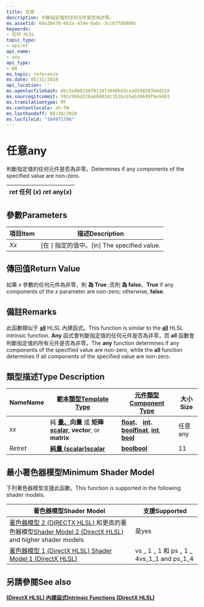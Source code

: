 ```yaml
---
title: 任意
description: 判斷指定值的任何元件是否為非零。
ms.assetid: 69a30478-662a-47de-babc-3cc67f89809c
keywords:
- 任何 HLSL
topic_type:
- apiref
api_name:
- any
api_type:
- NA
ms.topic: reference
ms.date: 05/31/2018
api_location: ''
ms.openlocfilehash: 6bc5a908336f011973690bd3ca3d598583b0d32d
ms.sourcegitcommit: 592c9bbd22ba69802dc353bcb5eb30699f9e9403
ms.translationtype: MT
ms.contentlocale: zh-TW
ms.lasthandoff: 08/20/2020
ms.locfileid: "104971796"
---
```

# <a name="any"></a><span data-ttu-id="54338-104">任意</span><span class="sxs-lookup"><span data-stu-id="54338-104">any</span></span>

<span data-ttu-id="54338-105">判斷指定值的任何元件是否為非零。</span><span class="sxs-lookup"><span data-stu-id="54338-105">Determines if any components of the specified value are non-zero.</span></span>



| <span data-ttu-id="54338-106">*ret* 任何 (*x*) </span><span class="sxs-lookup"><span data-stu-id="54338-106">*ret* any(*x*)</span></span> |
|----------------|



 

## <a name="parameters"></a><span data-ttu-id="54338-107">參數</span><span class="sxs-lookup"><span data-stu-id="54338-107">Parameters</span></span>



| <span data-ttu-id="54338-108">項目</span><span class="sxs-lookup"><span data-stu-id="54338-108">Item</span></span>                                                   | <span data-ttu-id="54338-109">描述</span><span class="sxs-lookup"><span data-stu-id="54338-109">Description</span></span>                            |
|--------------------------------------------------------|----------------------------------------|
| <span data-ttu-id="54338-110"><span id="x"></span><span id="X"></span>*X*</span><span class="sxs-lookup"><span data-stu-id="54338-110"><span id="x"></span><span id="X"></span>*x*</span></span><br/> | <span data-ttu-id="54338-111">\[在 \] 指定的值中。</span><span class="sxs-lookup"><span data-stu-id="54338-111">\[in\] The specified value.</span></span><br/> |



 

## <a name="return-value"></a><span data-ttu-id="54338-112">傳回值</span><span class="sxs-lookup"><span data-stu-id="54338-112">Return Value</span></span>

<span data-ttu-id="54338-113">如果 *x* 參數的任何元件為非零，則 **為 True** ;否則 **為 false**。</span><span class="sxs-lookup"><span data-stu-id="54338-113">**True** if any components of the *x* parameter are non-zero; otherwise, **false**.</span></span>

## <a name="remarks"></a><span data-ttu-id="54338-114">備註</span><span class="sxs-lookup"><span data-stu-id="54338-114">Remarks</span></span>

<span data-ttu-id="54338-115">此函數類似于 [**all**](dx-graphics-hlsl-all.md) HLSL 內建函式。</span><span class="sxs-lookup"><span data-stu-id="54338-115">This function is similar to the [**all**](dx-graphics-hlsl-all.md) HLSL intrinsic function.</span></span> <span data-ttu-id="54338-116">**Any** 函式會判斷指定值的任何元件是否為非零，而 **all** 函數會判斷指定值的所有元件是否為非零。</span><span class="sxs-lookup"><span data-stu-id="54338-116">The **any** function determines if any components of the specified value are non-zero, while the **all** function determines if all components of the specified value are non-zero.</span></span>

## <a name="type-description"></a><span data-ttu-id="54338-117">類型描述</span><span class="sxs-lookup"><span data-stu-id="54338-117">Type Description</span></span>



| <span data-ttu-id="54338-118">Name</span><span class="sxs-lookup"><span data-stu-id="54338-118">Name</span></span>  | [<span data-ttu-id="54338-119">**範本類型**</span><span class="sxs-lookup"><span data-stu-id="54338-119">**Template Type**</span></span>](dx-graphics-hlsl-intrinsic-functions.md)                                                  | [<span data-ttu-id="54338-120">**元件類型**</span><span class="sxs-lookup"><span data-stu-id="54338-120">**Component Type**</span></span>](dx-graphics-hlsl-intrinsic-functions.md)                                                         | <span data-ttu-id="54338-121">大小</span><span class="sxs-lookup"><span data-stu-id="54338-121">Size</span></span> |
|-------|----------------------------------------------------------------------------------------------------------------|------------------------------------------------------------------------------------------------------------------------|------|
| <span data-ttu-id="54338-122">*x*</span><span class="sxs-lookup"><span data-stu-id="54338-122">*x*</span></span>   | <span data-ttu-id="54338-123">純 [**量、**](dx-graphics-hlsl-intrinsic-functions.md)**向量** 或 **矩陣**</span><span class="sxs-lookup"><span data-stu-id="54338-123">[**scalar**](dx-graphics-hlsl-intrinsic-functions.md), **vector**, or **matrix**</span></span> | <span data-ttu-id="54338-124">[**float**](/windows/desktop/WinProg/windows-data-types)、 [**int**](/windows/desktop/WinProg/windows-data-types)、 [**bool**](/windows/desktop/WinProg/windows-data-types)</span><span class="sxs-lookup"><span data-stu-id="54338-124">[**float**](/windows/desktop/WinProg/windows-data-types), [**int**](/windows/desktop/WinProg/windows-data-types), [**bool**](/windows/desktop/WinProg/windows-data-types)</span></span> | <span data-ttu-id="54338-125">任意</span><span class="sxs-lookup"><span data-stu-id="54338-125">any</span></span>  |
| <span data-ttu-id="54338-126">*Ret*</span><span class="sxs-lookup"><span data-stu-id="54338-126">*ret*</span></span> | [<span data-ttu-id="54338-127">**純量 (scalar)**</span><span class="sxs-lookup"><span data-stu-id="54338-127">**scalar**</span></span>](dx-graphics-hlsl-intrinsic-functions.md)                            | [<span data-ttu-id="54338-128">**bool**</span><span class="sxs-lookup"><span data-stu-id="54338-128">**bool**</span></span>](/windows/desktop/WinProg/windows-data-types)                                                                                 | <span data-ttu-id="54338-129">1</span><span class="sxs-lookup"><span data-stu-id="54338-129">1</span></span>    |



 

## <a name="minimum-shader-model"></a><span data-ttu-id="54338-130">最小著色器模型</span><span class="sxs-lookup"><span data-stu-id="54338-130">Minimum Shader Model</span></span>

<span data-ttu-id="54338-131">下列著色器模型支援此函數。</span><span class="sxs-lookup"><span data-stu-id="54338-131">This function is supported in the following shader models.</span></span>



| <span data-ttu-id="54338-132">著色器模型</span><span class="sxs-lookup"><span data-stu-id="54338-132">Shader Model</span></span>                                                                       | <span data-ttu-id="54338-133">支援</span><span class="sxs-lookup"><span data-stu-id="54338-133">Supported</span></span>             |
|------------------------------------------------------------------------------------|-----------------------|
| <span data-ttu-id="54338-134">[著色器模型 2 (DIRECTX HLSL) ](dx-graphics-hlsl-sm2.md) 和更高的著色器模型</span><span class="sxs-lookup"><span data-stu-id="54338-134">[Shader Model 2 (DirectX HLSL)](dx-graphics-hlsl-sm2.md) and higher shader models</span></span> | <span data-ttu-id="54338-135">是</span><span class="sxs-lookup"><span data-stu-id="54338-135">yes</span></span>                   |
| [<span data-ttu-id="54338-136">著色器模型 1 (DirectX HLSL) </span><span class="sxs-lookup"><span data-stu-id="54338-136">Shader Model 1 (DirectX HLSL)</span></span>](dx-graphics-hlsl-sm1.md)                          | <span data-ttu-id="54338-137">vs \_ 1 \_ 1 和 ps \_ 1 \_ 4</span><span class="sxs-lookup"><span data-stu-id="54338-137">vs\_1\_1 and ps\_1\_4</span></span> |



 

## <a name="see-also"></a><span data-ttu-id="54338-138">另請參閱</span><span class="sxs-lookup"><span data-stu-id="54338-138">See also</span></span>

<dl> <dt>

[<span data-ttu-id="54338-139">**(DirectX HLSL) 內建函式**</span><span class="sxs-lookup"><span data-stu-id="54338-139">**Intrinsic Functions (DirectX HLSL)**</span></span>](dx-graphics-hlsl-intrinsic-functions.md)
</dt> </dl>

 

